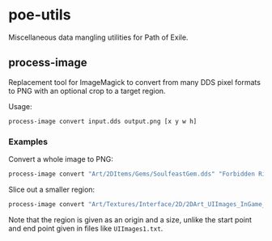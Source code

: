 # poe-utils
Miscellaneous data mangling utilities for Path of Exile.

## process-image
Replacement tool for ImageMagick to convert from many DDS pixel formats to PNG with an optional crop to a target region.

Usage:
```
process-image convert input.dds output.png [x y w h]
```

### Examples
Convert a whole image to PNG:
```bash
process-image convert "Art/2DItems/Gems/SoulfeastGem.dds" "Forbidden Rite Gem.png"
```

Slice out a smaller region:
```bash
process-image convert "Art/Textures/Interface/2D/2DArt_UIImages_InGame_4K_4.dds" "WorldPanelMapAct2.png" 8 8 1218 770
```

Note that the region is given as an origin and a size, unlike the start point and end point given in files like `UIImages1.txt`.
